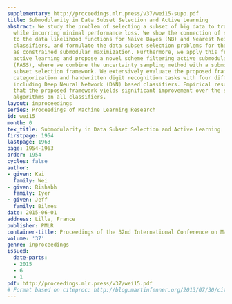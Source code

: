 ```yaml
---
supplementary: http://proceedings.mlr.press/v37/wei15-supp.pdf
title: Submodularity in Data Subset Selection and Active Learning
abstract: We study the problem of selecting a subset of big data to train a classifier
  while incurring minimal performance loss. We show the connection of submodularity
  to the data likelihood functions for Naive Bayes (NB) and Nearest Neighbor (NN)
  classifiers, and formulate the data subset selection problems for these classifiers
  as constrained submodular maximization. Furthermore, we apply this framework to
  active learning and propose a novel scheme filtering active submodular selection
  (FASS), where we combine the uncertainty sampling method with a submodular data
  subset selection framework. We extensively evaluate the proposed framework on text
  categorization and handwritten digit recognition tasks with four different classifiers,
  including Deep Neural Network (DNN) based classifiers. Empirical results indicate
  that the proposed framework yields significant improvement over the state-of-the-art
  algorithms on all classifiers.
layout: inproceedings
series: Proceedings of Machine Learning Research
id: wei15
month: 0
tex_title: Submodularity in Data Subset Selection and Active Learning
firstpage: 1954
lastpage: 1963
page: 1954-1963
order: 1954
cycles: false
author:
- given: Kai
  family: Wei
- given: Rishabh
  family: Iyer
- given: Jeff
  family: Bilmes
date: 2015-06-01
address: Lille, France
publisher: PMLR
container-title: Proceedings of the 32nd International Conference on Machine Learning
volume: '37'
genre: inproceedings
issued:
  date-parts:
  - 2015
  - 6
  - 1
pdf: http://proceedings.mlr.press/v37/wei15.pdf
# Format based on citeproc: http://blog.martinfenner.org/2013/07/30/citeproc-yaml-for-bibliographies/
---
```

